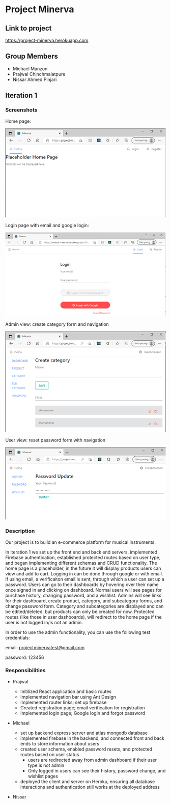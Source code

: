 # Project Minerva

## Link to project

https://project-minerva.herokuapp.com

## Group Members
* Michael Manzon
* Prajwal Chinchmalatpure
* Nissar Ahmed Pinjari

## Iteration 1

### Screenshots

Home page: 

![Ch13_Search](/readme_photos/home_page.png)

Login page with email and google login:

![Ch13_Search](/readme_photos/login.png)

Admin view: create category form and navigation

![Ch13_Search](/readme_photos/create_category.png)

User view: reset password form with navigation 

![Ch13_Search](/readme_photos/password.png)

### Description

Our project is to build an e-commerce platform for musical instruments. 

In iteration 1 we set up the front end and back end servers, implemented Firebase authentication, established protected routes based on user type, and began implementing different schemas and CRUD functionality. The home page is a placeholder, in the future it will display products users can view and add to cart. Logging in can be done through google or with email. If using email, a verificaiton email is sent, through which a user can set up a password. Users can go to their dashboards by hovering over their name once signed in and clicking on dashboard. Normal users will see pages for purchase history, changing password, and a wishlist. Admins will see links for their dashboard, create product, category, and subcategory forms, and change password form. Category and subcategories are displayed and can be edited/deleted, but products can only be created for now. Protected routes (like those in user dashboards), will redirect to the home page if the user is not logged in/is not an admin. 

In order to use the admin functionality, you can use the following test credentials:

email: projectminervatest@gmail.com

password: 123456

### Responsibilities 
* Prajwal
   * Initilized React application and basic routes
   * Implemented navigation bar using Ant Design
   * Implemented router links; set up firebase
   * Created registration page; email verification for registration
   * Implemented login page; Google login and forgot password
   
* Michael
    * set up backend express server and atlas mongodb database
    * implemented firebase in the backend, and connected front and back ends to store information about users
    * created user schema, enabled password resets, and protected routes based on user status
        * users are redirected away from admin dashboard if their user type is not admin
        * Only logged in users can see their history, password change, and wishlist pages
    * deployed the client and server on Heroku, ensuring all database interactions and authentication still works at the deployed address
* Nissar

